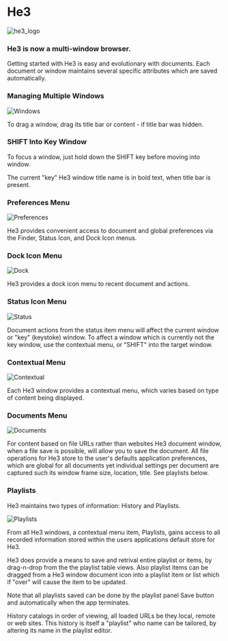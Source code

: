 # He3

![he3_logo](/images/he3_logo.png)
### He3 is now a multi-window browser.

Getting started with He3 is easy and evolutionary with documents. Each
document or window maintains several specific attributes which are saved
automatically.

### Managing Multiple Windows

![Windows](/images/windows.png)

To drag a window, drag its title bar or content - if title bar was hidden.

### SHIFT Into Key Window

To focus a window, just hold down the SHIFT key before moving into window.

The current "key" He3 window title name is in bold text, when title bar
is present.

### Preferences Menu

![Preferences](/images/preferences.png)

He3 provides convenient access to document and global preferences via the Finder, Status Icon, and Dock Icon menus.

### Dock Icon Menu

![Dock](/images/dock.png)

He3 provides a dock icon menu to recent document and actions.

### Status Icon Menu

![Status](/images/status.png)

Document actions from the status item menu will affect the current window
or "key" (keystoke) window.  To affect a window which is currently not the
key window, use the contextual menu, or "SHIFT" into the target window.

### Contextual Menu

![Contextual](/images/contextual.png)

Each He3 window provides a contextual menu, which varies based on type of
content being displayed.

### Documents Menu

![Documents](/images/documents.png)

For content based on file URLs rather than websites He3 document window,
when a file save is possible, will allow you to save the document. All file
operations for He3 store to the user's defaults application preferences,
which are global for all documents yet individual settings per document are
captured such its window frame size, location, title. See playlists below.

### Playlists

He3 maintains two types of information: History and Playlists.

![Playlists](/images/playlists.png)

From all He3 windows, a contextual menu item, Playlists, gains access to
all recorded information stored within the users applications default store
for He3.

He3 does provide a means to save and retrival entire playlist or items,
by drag-n-drop from the the playlist table views. Also playlist items can
be dragged from a He3 window document icon into a playlist item or list
which if "over" will cause the item to be updated.

Note that all playlists saved can be done by the playlist panel Save button
and automatically when the app terminates.

History catalogs in order of viewing, all loaded URLs be they local, remote
or web sites. This history is itself a "playlist" who name can be tailored,
by altering its name in the playlist editor.


